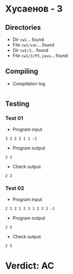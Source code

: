 # Хусаенов - 3
## Directories
- Dir `cw1`... found
- File `cw1/var`... found
- Dir `cw1/3`... found
- File `cw1/3/P3.java`... found
## Compiling
- Compilation log
```

```
## Testing
### Test 01
- Program input
```
3 3 2 2 1 1 -1

```
- Program output
```
2 2

```
- Check output
```
2 2

```
### Test 02
- Program input
```
2 3 2 1 2 3 1 2 3 2 -1

```
- Program output
```
2 5

```
- Check output
```
2 5

```
# Verdict: AC
